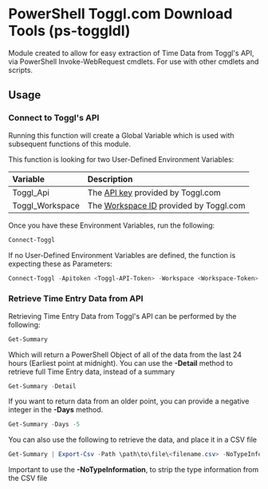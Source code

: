 # PowerShell Toggl.com Download Tools (ps-toggldl)

Module created to allow for easy extraction of Time Data from Toggl's API, via PowerShell Invoke-WebRequest cmdlets. For use with other cmdlets and scripts.

## Usage

### Connect to Toggl's API

Running this function will create a Global Variable which is used with subsequent functions of this module.

This function is looking for two User-Defined Environment Variables:

| Variable | Description|
|:---|:---|
| Toggl_Api | The [API key](https://toggl.com/app/profile) provided by Toggl.com|
| Toggl_Workspace | The [Workspace ID](https://toggl.com/app/workspaces) provided by Toggl.com |

Once you have these Environment Variables, run the following:

```powershell
Connect-Toggl
```

If no User-Defined Environment Variables are defined, the function is expecting these as Parameters:

```powershell
Connect-Toggl -Apitoken <Toggl-API-Token> -Workspace <Workspace-Token>
```


### Retrieve Time Entry Data from API

Retrieving Time Entry Data from Toggl's API can be performed by the following:

```powershell
Get-Summary
```

Which will return a PowerShell Object of all of the data from the last 24 hours (Earliest point at midnight). You can use the **-Detail** method to retrieve full Time Entry data, instead of a summary

```powershell
Get-Summary -Detail
```

If you want to return data from an older point, you can provide a negative integer in the **-Days** method.

```powershell
Get-Summary -Days -5
```

You can also use the following to retrieve the data, and place it in a CSV file

```powershell
Get-Summary | Export-Csv -Path \path\to\file\<filename.csv> -NoTypeInformation
```

Important to use the **-NoTypeInformation**, to strip the type information from the CSV file
